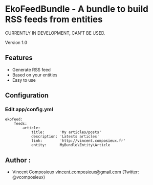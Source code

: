 EkoFeedBundle - A bundle to build RSS feeds from entities
=========================================================

CURRENTLY IN DEVELOPMENT, CAN'T BE USED.

Version 1.0

Features
--------

 * Generate RSS feed
 * Based on your entities
 * Easy to use

Configuration
-------------

### Edit app/config.yml

```
ekofeed:
    feeds:
        article:
            title:       'My articles/posts'
            description: 'Latests articles'
            link:        'http://vincent.composieux.fr'
            entity:      MyBundle\Entity\Article
```

Author :
-------------

 * Vincent Composieux <vincent.composieux@gmail.com> (Twitter: @vcomposieux)